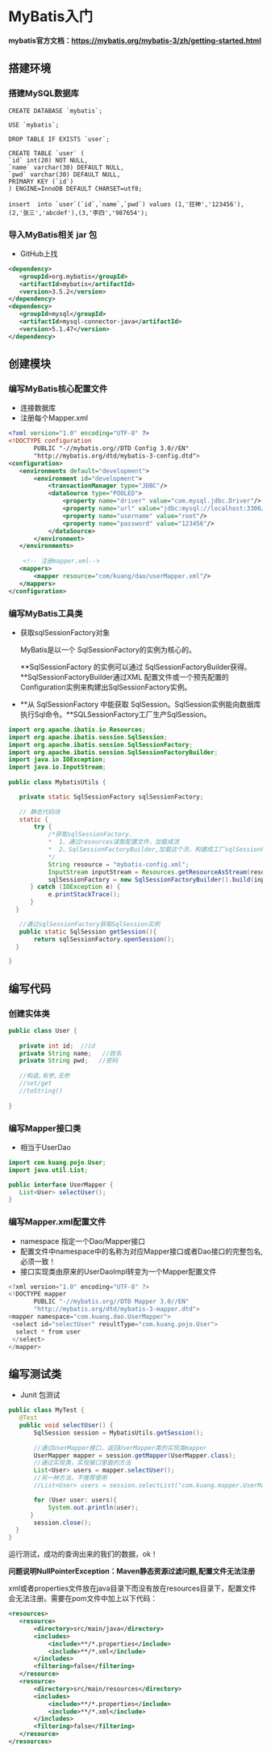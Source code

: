 # MyBatis入门

**mybatis官方文档：https://mybatis.org/mybatis-3/zh/getting-started.html**



## 搭建环境

### 搭建MySQL数据库

```mysql
CREATE DATABASE `mybatis`;

USE `mybatis`;

DROP TABLE IF EXISTS `user`;

CREATE TABLE `user` (
`id` int(20) NOT NULL,
`name` varchar(30) DEFAULT NULL,
`pwd` varchar(30) DEFAULT NULL,
PRIMARY KEY (`id`)
) ENGINE=InnoDB DEFAULT CHARSET=utf8;

insert  into `user`(`id`,`name`,`pwd`) values (1,'狂神','123456'),(2,'张三','abcdef'),(3,'李四','987654');
```

### 导入MyBatis相关 jar 包

- GitHub上找

```xml
<dependency>
   <groupId>org.mybatis</groupId>
   <artifactId>mybatis</artifactId>
   <version>3.5.2</version>
</dependency>
<dependency>
   <groupId>mysql</groupId>
   <artifactId>mysql-connector-java</artifactId>
   <version>5.1.47</version>
</dependency>
```

## 创建模块

### 编写MyBatis核心配置文件

- 连接数据库
- 注册每个Mapper.xml

```xml
<?xml version="1.0" encoding="UTF-8" ?>
<!DOCTYPE configuration
       PUBLIC "-//mybatis.org//DTD Config 3.0//EN"
       "http://mybatis.org/dtd/mybatis-3-config.dtd">
<configuration>
   <environments default="development">
       <environment id="development">
           <transactionManager type="JDBC"/>
           <dataSource type="POOLED">
               <property name="driver" value="com.mysql.jdbc.Driver"/>
               <property name="url" value="jdbc:mysql://localhost:3306/mybatis?useSSL=true&amp;useUnicode=true&amp;characterEncoding=utf8"/>
               <property name="username" value="root"/>
               <property name="password" value="123456"/>
           </dataSource>
       </environment>
   </environments>
    
    <!-- 注册mapper.xml-->
   <mappers>
       <mapper resource="com/kuang/dao/userMapper.xml"/>
   </mappers>
</configuration>
```

### 编写MyBatis工具类

- 获取sqlSessionFactory对象

  MyBatis是以一个 SqlSessionFactory的实例为核心的。

  **SqlSessionFactory 的实例可以通过 SqlSessionFactoryBuilder获得。**SqlSessionFactoryBuilder通过XML 配置文件或一个预先配置的Configuration实例来构建出SqlSessionFactory实例。

- **从 SqlSessionFactory 中能获取 SqlSession。SqlSession实例能向数据库执行Sql命令。**SQLSessionFactory工厂生产SqlSession。

```java
import org.apache.ibatis.io.Resources;
import org.apache.ibatis.session.SqlSession;
import org.apache.ibatis.session.SqlSessionFactory;
import org.apache.ibatis.session.SqlSessionFactoryBuilder;
import java.io.IOException;
import java.io.InputStream;
 
public class MybatisUtils {

   private static SqlSessionFactory sqlSessionFactory;
    
   // 静态代码块
   static {
       try {
           /*获取sqlSessionFactory.
           *  1、通过resources读取配置文件，加载成流
           *  2、SqlSessionFactoryBuilder,加载这个流，构建成工厂sqlSessionFactory
           */
           String resource = "mybatis-config.xml";
           InputStream inputStream = Resources.getResourceAsStream(resource);
           sqlSessionFactory = new SqlSessionFactoryBuilder().build(inputStream);
      } catch (IOException e) {
           e.printStackTrace();
      }
  }

   //通过sqlSessionFactory获取SqlSession实例
   public static SqlSession getSession(){
       return sqlSessionFactory.openSession();
  }

}
```

## 编写代码

### 创建实体类

```java
public class User {
   
   private int id;  //id
   private String name;   //姓名
   private String pwd;   //密码
   
   //构造,有参,无参
   //set/get
   //toString()
   
}
```

### 编写Mapper接口类

- 相当于UserDao

```java
import com.kuang.pojo.User;
import java.util.List;

public interface UserMapper {
   List<User> selectUser();
}
```

### 编写Mapper.xml配置文件

- namespace 指定一个Dao/Mapper接口
- 配置文件中namespace中的名称为对应Mapper接口或者Dao接口的完整包名,必须一致！
- 接口实现类由原来的UserDaoImpl转变为一个Mapper配置文件

```java
<?xml version="1.0" encoding="UTF-8" ?>
<!DOCTYPE mapper
       PUBLIC "-//mybatis.org//DTD Mapper 3.0//EN"
       "http://mybatis.org/dtd/mybatis-3-mapper.dtd">
<mapper namespace="com.kuang.dao.UserMapper">
 <select id="selectUser" resultType="com.kuang.pojo.User">
  select * from user
 </select>
</mapper>
```

## 编写测试类

- Junit 包测试

```java
public class MyTest {
   @Test
   public void selectUser() {
       SqlSession session = MybatisUtils.getSession();
     
       //通过UserMapper接口，返回UserMapper类的实现类mapper
       UserMapper mapper = session.getMapper(UserMapper.class);
       //通过实现类，实现接口里面的方法
       List<User> users = mapper.selectUser();
       //另一种方法，不推荐使用
       //List<User> users = session.selectList("com.kuang.mapper.UserMapper.selectUser");

       for (User user: users){
           System.out.println(user);
      }
       session.close();
  }
}
```

运行测试，成功的查询出来的我们的数据，ok！



**问题说明NullPointerException：Maven静态资源过滤问题,配置文件无法注册**

xml或者properties文件放在java目录下而没有放在resources目录下，配置文件会无法注册。需要在pom文件中加上以下代码：

```xml
<resources>
   <resource>
       <directory>src/main/java</directory>
       <includes>
           <include>**/*.properties</include>
           <include>**/*.xml</include>
       </includes>
       <filtering>false</filtering>
   </resource>
   <resource>
       <directory>src/main/resources</directory>
       <includes>
           <include>**/*.properties</include>
           <include>**/*.xml</include>
       </includes>
       <filtering>false</filtering>
   </resource>
</resources>
```


